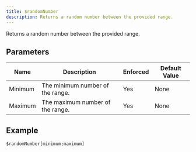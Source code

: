 ```yaml
---
title: $randomNumber
description: Returns a random number between the provided range.
---
```


Returns a random number between the provided range.
## Parameters
|  Name   |           Description            | Enforced | Default Value |
|---------|----------------------------------|----------|---------------|
| Minimum | The minimum number of the range. | Yes      | None          |
| Maximum | The maximum number of the range. | Yes      | None          |
## Example
```eats
$randomNumber[minimum;maximum]
```